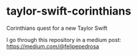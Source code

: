# taylor-swift-corinthians
Corinthians quest for a new Taylor Swift

I go through this repository in a medium post: https://medium.com/@felipepedrosa
